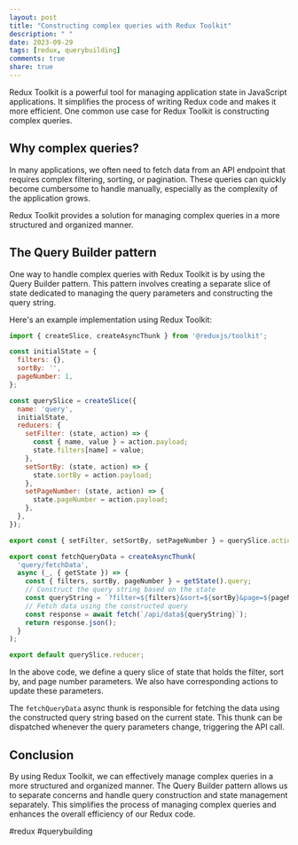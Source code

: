 ```yaml
---
layout: post
title: "Constructing complex queries with Redux Toolkit"
description: " "
date: 2023-09-29
tags: [redux, querybuilding]
comments: true
share: true
---
```


Redux Toolkit is a powerful tool for managing application state in JavaScript applications. It simplifies the process of writing Redux code and makes it more efficient. One common use case for Redux Toolkit is constructing complex queries.

## Why complex queries?

In many applications, we often need to fetch data from an API endpoint that requires complex filtering, sorting, or pagination. These queries can quickly become cumbersome to handle manually, especially as the complexity of the application grows.

Redux Toolkit provides a solution for managing complex queries in a more structured and organized manner.

## The Query Builder pattern

One way to handle complex queries with Redux Toolkit is by using the Query Builder pattern. This pattern involves creating a separate slice of state dedicated to managing the query parameters and constructing the query string.

Here's an example implementation using Redux Toolkit:

```javascript
import { createSlice, createAsyncThunk } from '@reduxjs/toolkit';

const initialState = {
  filters: {},
  sortBy: '',
  pageNumber: 1,
};

const querySlice = createSlice({
  name: 'query',
  initialState,
  reducers: {
    setFilter: (state, action) => {
      const { name, value } = action.payload;
      state.filters[name] = value;
    },
    setSortBy: (state, action) => {
      state.sortBy = action.payload;
    },
    setPageNumber: (state, action) => {
      state.pageNumber = action.payload;
    },
  },
});

export const { setFilter, setSortBy, setPageNumber } = querySlice.actions;

export const fetchQueryData = createAsyncThunk(
  'query/fetchData',
  async (_, { getState }) => {
    const { filters, sortBy, pageNumber } = getState().query;
    // Construct the query string based on the state
    const queryString = `?filter=${filters}&sort=${sortBy}&page=${pageNumber}`;
    // Fetch data using the constructed query
    const response = await fetch(`/api/data${queryString}`);
    return response.json();
  }
);

export default querySlice.reducer;
```

In the above code, we define a query slice of state that holds the filter, sort by, and page number parameters. We also have corresponding actions to update these parameters.

The `fetchQueryData` async thunk is responsible for fetching the data using the constructed query string based on the current state. This thunk can be dispatched whenever the query parameters change, triggering the API call.

## Conclusion

By using Redux Toolkit, we can effectively manage complex queries in a more structured and organized manner. The Query Builder pattern allows us to separate concerns and handle query construction and state management separately. This simplifies the process of managing complex queries and enhances the overall efficiency of our Redux code.

#redux #querybuilding